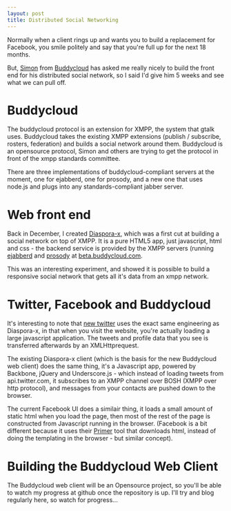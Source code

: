 ```yaml
---
layout: post
title: Distributed Social Networking
---
```


Normally when a client rings up and wants you to build a replacement for Facebook, you smile politely and say that you're full up for the next 18 months.

But, [Simon](http://www.facebook.com/simon.tennant) from [Buddycloud](http://buddycloud.com/) has asked me really nicely to build the front end for his distributed social network, so I said I'd give him 5 weeks and see what we can pull off.

# Buddycloud

The buddycloud protocol is an extension for XMPP, the system that gtalk uses. Buddycloud takes the existing XMPP extensions (publish / subscribe, rosters, federation) and builds a social network around them. Buddycloud is an opensource protocol, Simon and others are trying to get the protocol in front of the xmpp standards committee.

There are three implementations of buddycloud-compliant servers at the moment, one for ejabberd, one for prosody, and a new one that uses node.js and plugs into any standards-compliant jabber server.

# Web front end

Back in December, I created [Diaspora-x](http://diaspora-x.com/), which was a first cut at building a social network on top of XMPP. It is a pure HTML5 app, just javascript, html and css - the backend service is provided by the XMPP servers (running [ejabberd](http://www.ejabberd.im/) and [prosody](http://prosody.im/) at [beta.buddycloud.com](https://beta.buddycloud.com/http-bind/).

This was an interesting experiment, and showed it is possible to build a responsive social network that gets all it's data from an xmpp network. 

# Twitter, Facebook and Buddycloud

It's interesting to note that [new twitter](http://engineering.twitter.com/2010/09/tech-behind-new-twittercom.html) uses the exact same engineering as Diaspora-x, in that when you visit the website, you're actually loading a large javascript application. The tweets and profile data that you see is transferred afterwards by an XMLHttprequest.

The existing Diaspora-x client (which is the basis for the new Buddycloud web client) does the same thing, it's a Javascript app, powered by Backbone, jQuery and Underscore.js - which instead of loading tweets from api.twitter.com, it subscribes to an XMPP channel over BOSH (XMPP over http protocol), and messages from your contacts are pushed down to the browser.

The current Facebook UI does a similair thing, it loads a small amount of static html when you load the page, then most of the rest of the page is constructed from Javascript running in the browser. (Facebook is a bit different because it uses their [Primer](http://www.facebook.com/note.php?note_id=307069903919) tool that downloads html, instead of doing the templating in the browser - but similar concept).

# Building the Buddycloud Web Client

The Buddycloud web client will be an Opensource project, so you'll be able to watch my progress at github once the repository is up. I'll try and blog regularly here, so watch for progress...